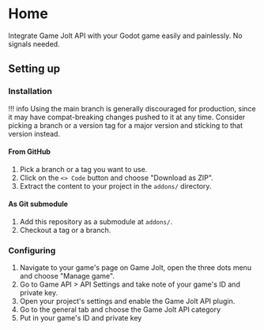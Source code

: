 # Home
Integrate Game Jolt API with your Godot game easily and painlessly. No signals
needed.

## Setting up
### Installation
!!! info
    Using the main branch is generally discouraged for production, since it may
    have compat-breaking changes pushed to it at any time. Consider picking
    a branch or a version tag for a major version and sticking to that version
    instead.

#### From GitHub
1. Pick a branch or a tag you want to use.
2. Click on the `<> Code` button and choose "Download as ZIP".
3. Extract the content to your project in the `addons/` directory.

#### As Git submodule
1. Add this repository as a submodule at `addons/`.
2. Checkout a tag or a branch.

### Configuring
1. Navigate to your game's page on Game Jolt, open the three dots menu and
   choose "Manage game".
2. Go to Game API > API Settings and take note of your game's ID and private
   key.
3. Open your project's settings and enable the Game Jolt API plugin.
4. Go to the general tab and choose the Game Jolt API category
5. Put in your game's ID and private key
